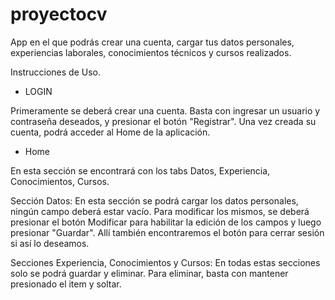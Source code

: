 # proyectocv
App en el que podrás crear una cuenta, cargar tus datos personales, experiencias laborales, conocimientos técnicos y cursos realizados.

Instrucciones de Uso.

- LOGIN

Primeramente se deberá crear una cuenta. Basta con ingresar un usuario y contraseña deseados, y presionar el botón "Registrar". Una vez creada su cuenta, podrá acceder al Home de la aplicación. 

- Home

En esta sección se encontrará con los tabs Datos, Experiencia, Conocimientos, Cursos.

Sección Datos: En esta sección se podrá cargar los datos personales, ningún campo deberá estar vacío. Para modificar los mismos, se deberá presionar el botón Modificar para habilitar la edición de los campos y luego presionar "Guardar". Allí también encontraremos el botón para cerrar sesión si así lo deseamos. 

Secciones Experiencia, Conocimientos y Cursos: En todas estas secciones solo se podrá guardar y eliminar. Para eliminar, basta con mantener presionado el item y soltar.
